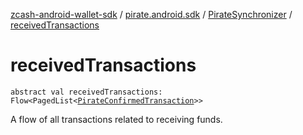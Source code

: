 [zcash-android-wallet-sdk](../../index.md) / [pirate.android.sdk](../index.md) / [PirateSynchronizer](index.md) / [receivedTransactions](./received-transactions.md)

# receivedTransactions

`abstract val receivedTransactions: Flow<PagedList<`[`PirateConfirmedTransaction`](../../pirate.android.sdk.db.entity/-confirmed-transaction/index.md)`>>`

A flow of all transactions related to receiving funds.

